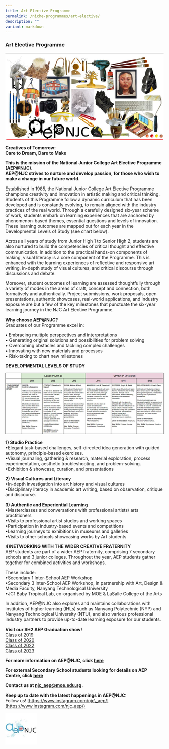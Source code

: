 ```yaml
---
title: Art Elective Programme
permalink: /niche-programmes/art-elective/
description: ""
variant: markdown
---
```

### Art Elective Programme

![](/images/niche1.png)

**Creatives of Tomorrow:  
Care to Dream, Dare to Make**

**This is the mission of the National Junior College Art Elective Programme (AEP@NJC).**  
**AEP@NJC strives to nurture and develop passion, for those who wish to make a change in our future world.**

Established in 1985, the National Junior College Art Elective Programme champions creativity and innovation in artistic making and critical thinking. Students of this Programme follow a dynamic curriculum that has been developed and is constantly evolving, to remain aligned with the industry practices of the real world. Through a carefully designed six-year scheme of work, students embark on learning experiences that are anchored by phenomenon-based themes, essential questions and levels of innovation. These learning outcomes are mapped out for each year in the Developmental Levels of Study (see chart below).

Across all years of study from Junior High 1 to Senior High 2, students are also nurtured to build the competencies of critical thought and effective communication. In addition to the practical hands-on components of making, visual literacy is a core component of the Programme. This is enhanced with the learning experiences of reflective and responsive art writing, in-depth study of visual cultures, and critical discourse through discussions and debate.

Moreover, student outcomes of learning are assessed thoughtfully through a variety of modes in the areas of craft, concept and connection, both formatively and authentically. Project submissions, work proposals, open presentations, authentic showcases, real-world applications, and industry exposure are but a few of the key milestones that punctuate the six-year learning journey in the NJC Art Elective Programme.

**Why choose AEP@NJC?**  
Graduates of our Programme excel in:

**•**&nbsp;Embracing multiple perspectives and interpretations  
• Generating original solutions and possibilities for problem solving  
• Overcoming obstacles and tackling complex challenges  
• Innovating with new materials and processes  
• Risk-taking to chart new milestones

**DEVELOPMENTAL LEVELS OF STUDY**

![](/images/niche2.png)

**1) Studio Practice**  
•Elegant task-based challenges, self-directed idea generation with guided autonomy, principle-based exercises.  
•Visual journaling, gathering &amp; research, material exploration, process experimentation, aesthetic troubleshooting, and problem-solving.  
•Exhibition &amp; showcase, curation, and presentations

**2) Visual Cultures and Literacy**  
•In-depth investigation into art history and visual cultures  
•Disciplinary literacy in academic art writing, based on observation, critique and discourse.

**3) Authentic and Experiential Learning**  
•Masterclasses and conversations with professional artists/ arts practitioners  
•Visits to professional artist studios and working spaces  
•Participation in industry-based events and competitions  
•Learning journeys to exhibitions in museums and galleries  
•Visits to other schools showcasing works by Art students

**4)NETWORKING WITH THE WIDER CREATIVE FRATERNITY**  
AEP students are part of a wider AEP fraternity, comprising 7 secondary schools and 3 junior colleges. Throughout the year, AEP students gather together for combined activities and workshops.

These include:  
•Secondary 1 Inter-School AEP Workshop  
•Secondary 3 Inter-School AEP Workshop, in partnership with Art, Design &amp; Media Faculty, Nanyang Technological University  
•JC1 Baby Tropical Lab, co-organised by MOE &amp; LaSalle College of the Arts

In addition, AEP@NJC also explores and maintains collaborations with institutes of higher learning (IHLs) such as Nanyang Polytechnic (NYP) and Nanyang Technological University (NTU), and also various professional industry partners to provide up-to-date learning exposure for our students.

**Visit our SH2 AEP Graduation show!**  
[Class of 2019](https://njartgradshow2020.wordpress.com/)<br>
[Class of 2020](https://sh2aep2020.wixsite.com/my-site)<br>
[Class of 2022](https://njcgradshow2022.wixsite.com/eexhibition)<br>
[Class of 2023](https://aep2024.wixsite.com/exhibit)


**For more information on AEP@NJC, click [here](https://www.nationaljc.moe.edu.sg/art-elective-programme/)**

**For external Secondary School students looking for details on AEP Centre, click [here](https://www.nationaljc.moe.edu.sg/art-elective-programme/AEP-centre-at-NJC/)**

**Contact us at [njc\_aep@moe.edu.sg](mailto:njc_aep@moe.edu.sg).**

**Keep up to date with the latest happenings in AEP@NJC:**  
Follow us!&nbsp;[https://www.instagram.com/njc\_aep/](https://www.instagram.com/njc_aep/)

<img src="/images/niche3.png" style="width:20%">